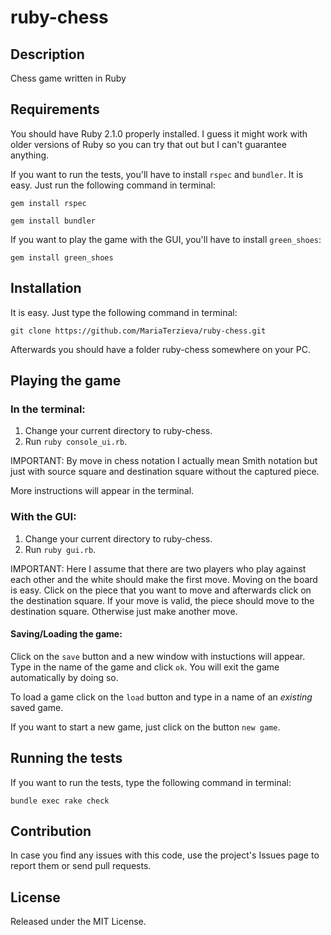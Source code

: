 ruby-chess
==========

Description
-----------

Chess game written in Ruby

Requirements
------------

You should have Ruby 2.1.0 properly installed. I guess it might work with
older versions of Ruby so you can try that out but I can't guarantee anything.

If you want to run the tests, you'll have to install `rspec` and `bundler`. It is easy. Just
run the following command in terminal:

`gem install rspec`

`gem install bundler`

If you want to play the game with the GUI, you'll have to install `green_shoes`:

`gem install green_shoes`

Installation
------------

It is easy. Just type the following command in terminal:

`git clone https://github.com/MariaTerzieva/ruby-chess.git`

Afterwards you should have a folder ruby-chess somewhere on your PC.

Playing the game
----------------

### In the terminal:

1. Change your current directory to ruby-chess.
2. Run `ruby console_ui.rb`.

IMPORTANT: By move in chess notation I actually mean Smith notation but just
with source square and destination square without the captured piece.

More instructions will appear in the terminal.

### With the GUI:

1. Change your current directory to ruby-chess.
2. Run `ruby gui.rb`.

IMPORTANT: Here I assume that there are two players who play against each other
and the white should make the first move. Moving on the board is easy. Click on the
piece that you want to move and afterwards click on the destination square. If your
move is valid, the piece should move to the destination square. Otherwise just make
another move.

#### Saving/Loading the game:

Click on the `save` button and a new window with instuctions will appear. Type in the name
of the game and click `ok`. You will exit the game automatically by doing so.

To load a game click on the `load` button and type in a name of an *existing* saved game.

If you want to start a new game, just click on the button `new game`.

Running the tests
-----------------

If you want to run the tests, type the following command in terminal:

`bundle exec rake check`

Contribution
------------

In case you find any issues with this code, use the project's Issues page to report them
or send pull requests.

License
-------

Released under the MIT License.
